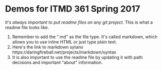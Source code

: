 # Demos for ITMD 361 Spring 2017 
<i>It's always important to put readme files on any git project.</i>
This is what a readme file looks like.
<ol>
  <li>Remember to add the ".md" as the file type. It's called markdown, which allows you to use inline HTML or just type plain text.</li>
  <li>Here's the link to markdown sytanx https://daringfireball.net/projects/markdown/syntax</li>
  <li>It is also important to use the readme file by updating it with path decisions and important "about" information.</li>
</ol>
